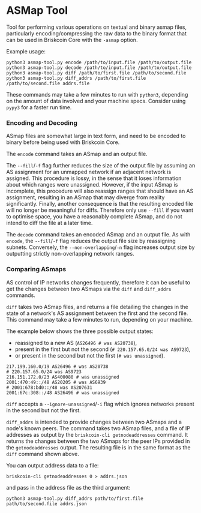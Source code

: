# ASMap Tool

Tool for performing various operations on textual and binary asmap files,
particularly encoding/compressing the raw data to the binary format that can
be used in Briskcoin Core with the `-asmap` option.

Example usage:
```
python3 asmap-tool.py encode /path/to/input.file /path/to/output.file
python3 asmap-tool.py decode /path/to/input.file /path/to/output.file
python3 asmap-tool.py diff /path/to/first.file /path/to/second.file
python3 asmap-tool.py diff_addrs /path/to/first.file /path/to/second.file addrs.file
```
These commands may take a few minutes to run with `python3`,
depending on the amount of data involved and your machine specs.
Consider using `pypy3` for a faster run time.

### Encoding and Decoding

ASmap files are somewhat large in text form, and need to be encoded
to binary before being used with Briskcoin Core.

The `encode` command takes an ASmap and an output file.

The `--fill`/`-f` flag further reduces the size of the output file
by assuming an AS assignment for an unmapped network if an adjacent network is assigned.
This procedure is lossy, in the sense that it loses information
about which ranges were unassigned.
However, if the input ASmap is incomplete,
this procedure will also reassign ranges that should have an AS assignment,
resulting in an ASmap that may diverge from reality significantly.
Finally, another consequence is that the resulting encoded file
will no longer be meaningful for diffs.
Therefore only use `--fill` if
you want to optimise space, you have a reasonably complete ASmap,
and do not intend to diff the file at a later time.

The `decode` command takes an encoded ASmap and an output file.
As with `encode`, the `--fill`/`-f` flag reduces the output file size
by reassigning subnets. Conversely, the `--non-overlapping`/`-n` flag
increases output size by outputting strictly non-overlapping network ranges.

### Comparing ASmaps

AS control of IP networks changes frequently, therefore it can be useful to get
the changes between two ASmaps via the `diff` and `diff_addrs` commands.

`diff` takes two ASmap files, and returns a file detailing the changes
in the state of a network's AS assignment between the first and the second file.
This command may take a few minutes to run, depending on your machine.

The example below shows the three possible output states:
- reassigned to a new AS (`AS26496 # was AS20738`),
- present in the first but not the second (`# 220.157.65.0/24 was AS9723`),
- or present in the second but not the first (`# was unassigned`).

```
217.199.160.0/19 AS26496 # was AS20738
# 220.157.65.0/24 was AS9723
216.151.172.0/23 AS400080 # was unassigned
2001:470:49::/48 AS20205 # was AS6939
# 2001:678:bd0::/48 was AS207631
2001:67c:308::/48 AS26496 # was unassigned
```
`diff` accepts a `--ignore-unassigned`/`-i` flag
which ignores networks present in the second but not the first.

`diff_addrs` is intended to provide changes between two ASmaps and
a node's known peers.
The command takes two ASmap files, and a file of IP addresses as output by
the `briskcoin-cli getnodeaddresses` command.
It returns the changes between the two ASmaps for the peer IPs provided in
the `getnodeaddresses` output.
The resulting file is in the same format as the `diff` command shown above.

You can output address data to a file:
```
briskcoin-cli getnodeaddresses 0 > addrs.json
```
and pass in the address file as the third argument:
```
python3 asmap-tool.py diff_addrs path/to/first.file path/to/second.file addrs.json
```
